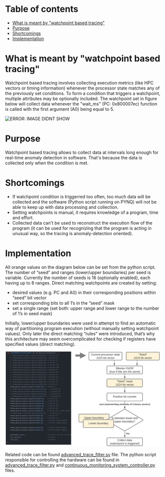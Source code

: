 # Table of contents
- [What is meant by "watchpoint based tracing"](#what-is-meant-by-watchpoint-based-tracing)
- [Purpose](#purpose)
- [Shortcomings](#shortcomings)
- [Implementation](#implementation)


# What is meant by "watchpoint based tracing"
Watchpoint based tracing involves collecting execution metrics (like HPC vectors or timing information) whenever the processor state matches any of the previously set conditions. To form a condition that triggers a watchpoint, multiple attributes may be optionally included. The watchpoint set in figure below will collect data whenever the "wait_ms" (PC: 0x800007ec) function is called with the first argument (A0) being equal to 5. 

<img src="../images/condition.png" alt="ERROR: IMAGE DIDNT SHOW"  width="500" />

# Purpose
Watchpoint based tracing allows to collect data at intervals long enough for real-time anomaly detection in software. That's because the data is collected only when the condition is met.

# Shortcomings
* If watchpoint condition is triggerred too often, too much data will be collected and the software (Python script running on PYNQ) will not be able to keep up with data processing and collection. 
* Setting watchpoints is manual, it requires knowledge of a program, time and effort.
* Collected data can't be used to reconstruct the execution flow of the program (it can be used for recognizing that the program is acting in unusual way, so the tracing is anomaly-detection oriented).

# Implementation

All orange values on the diagram below can be set from the python script. The number of “seed” and ranges (lower/upper boundaries) per seed is variable. Currently the number of seeds is 16 (optionally enabled), each having up to 8 ranges.
Direct matching watchpoints are created by setting:
- desired values (e.g. PC and A0) in their corresponding positions within “seed” bit vector
- set corresponding bits to all 1’s in the “seed” mask
- set a single range (set both: upper range and lower range to the number of 1’s in seed mask)

Initially, lower/upper boundaries were used in attempt to find an automatic way of partitioning program execution (without manually setting watchpoint values). Only later the direct matching “rules” were introduced, that’s why this architecture may seem overcomplicated for checking if registers have specified values (direct matching).


![ERROR: IMAGE DIDNT SHOW](../images/watchpoint_implementation.png)

Related code can be found [advanced_trace_filter.sv](../vivado_files/src_verilog/continuous_monitoring_system_src/advanced_trace_filter.sv) file. The python script responsible for controlling the hardware can be found in [advanced_trace_filter.py](../jupyter_notebooks/advanced_trace_filter.py) and [continuous_monitoring_system_controller.py](../jupyter_notebooks/continuous_monitoring_system_controller.py) files.